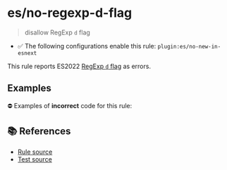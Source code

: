 # es/no-regexp-d-flag
> disallow RegExp `d` flag

- ✅ The following configurations enable this rule: `plugin:es/no-new-in-esnext`

This rule reports ES2022 [RegExp `d` flag](https://github.com/tc39/proposal-regexp-match-indices#readme) as errors.

## Examples

⛔ Examples of **incorrect** code for this rule:

<eslint-playground type="bad" code="/*eslint es/no-regexp-d-flag: error */
const r1 = /./d
" />

## 📚 References

- [Rule source](https://github.com/mysticatea/eslint-plugin-es/blob/v4.1.0/lib/rules/no-regexp-d-flag.js)
- [Test source](https://github.com/mysticatea/eslint-plugin-es/blob/v4.1.0/tests/lib/rules/no-regexp-d-flag.js)
